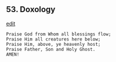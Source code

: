 
## 53.  Doxology
[edit](https://docs.google.com/document/d/1fCn6hBR6YvA-hcP0Ik09VyLhqJ2ni-Tl/edit?mode=html)



    Praise God from Whom all blessings flow;
    Praise Him all creatures here below;
    Praise Him, above, ye heavenly host;
    Praise Father, Son and Holy Ghost.
    AMEN!
